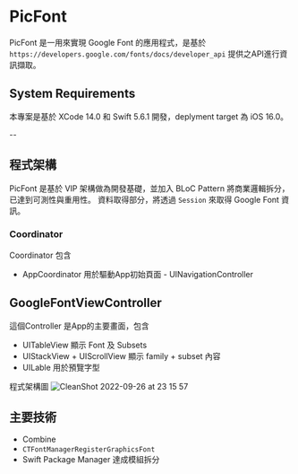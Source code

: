 # PicFont

PicFont 是一用來實現 Google Font 的應用程式，是基於 `https://developers.google.com/fonts/docs/developer_api` 提供之API進行資訊擷取。

## System Requirements
本專案是基於 XCode 14.0 和 Swift 5.6.1 開發，deplyment target 為 iOS 16.0。

--

## 程式架構

PicFont 是基於 VIP 架構做為開發基礎，並加入 BLoC Pattern 將商業邏輯拆分，已達到可測性與重用性。
資料取得部分，將透過 `Session` 來取得 Google Font 資訊。

### Coordinator

Coordinator 包含
- AppCoordinator
用於驅動App初始頁面 - UINavigationController


## GoogleFontViewController

這個Controller 是App的主要畫面，包含 
- UITableView 顯示 Font 及 Subsets 
- UIStackView + UIScrollView 顯示 family + subset 內容
- UILable 用於預覽字型

程式架構圖
![CleanShot 2022-09-26 at 23 15 57](https://user-images.githubusercontent.com/8021888/192314902-94f514b4-d9d8-4f96-8f75-7735555d4cf0.png)


## 主要技術
- Combine
- `CTFontManagerRegisterGraphicsFont`
- Swift Package Manager 達成模組拆分
